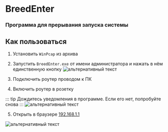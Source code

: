 # BreedEnter <YezBadge type="keenetic" text="" url="/assets/files/breed/BreedEnter.rar" />

### Программа для прерывания запуска системы

## Как пользоваться<br/>

1. Установить `WinPcap` из архива<br/>

2. Запустить `BreedEnter.exe` от имени администратора и нажать в нём единственную кнопку
   ![альтернативный текст](/assets/images/wiki/helpful/faq/breed.png)

3. Подключить роутер проводом к ПК

4. Включить роутер в розетку

::: tip Дождитесь уведомления в программе. Если его нет, попробуйте снова
:::
![альтернативный текст](/assets/images/wiki/helpful/faq/breedsuccess.png)

5. Открыть в браузере [192.168.1.1](http://192.168.1.1)

![альтернативный текст](/assets/images/wiki/helpful/breed/main.png)